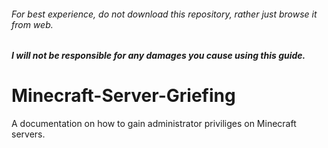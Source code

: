 ###### For best experience, do not download this repository, rather just browse it from web.
##### I will not be responsible for any damages you cause using this guide.

# Minecraft-Server-Griefing
A documentation on how to gain administrator priviliges on Minecraft servers.
